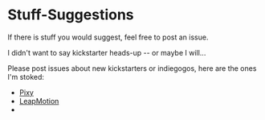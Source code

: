 Stuff-Suggestions
=================

If there is stuff you would suggest, feel free to post an issue.

I didn't want to say kickstarter heads-up -- or maybe I will...


Please post issues about new kickstarters or indiegogos, here are the ones I'm stoked:


* [Pixy](http://www.kickstarter.com/projects/254449872/pixy-cmucam5-a-fast-easy-to-use-vision-sensor)
* [LeapMotion](https://www.leapmotion.com/)
* 

